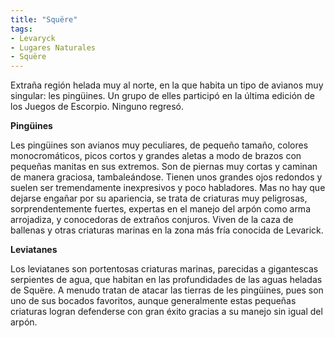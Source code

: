 ```yaml
---
title: "Squëre"
tags:
- Levaryck
- Lugares Naturales
- Squëre
---
```


Extraña región helada muy al norte, en la que habita un tipo de avianos muy singular: les pingüines. Un grupo de elles participó en la última edición de los Juegos de Escorpio. Ninguno regresó.

**Pingüines**

Les pingüines son avianos muy peculiares, de pequeño tamaño, colores monocromáticos, picos cortos y grandes aletas a modo de brazos con pequeñas manitas en sus extremos. Son de piernas muy cortas y caminan de manera graciosa, tambaleándose. Tienen unos grandes ojos redondos y suelen ser tremendamente inexpresivos y poco habladores. Mas no hay que dejarse engañar por su apariencia, se trata de criaturas muy peligrosas, sorprendentemente fuertes, expertas en el manejo del arpón como arma arrojadiza, y conocedoras de extraños conjuros. Viven de la caza de ballenas y otras criaturas marinas en la zona más fría conocida de Levarick.

**Leviatanes**

Los leviatanes son portentosas criaturas marinas, parecidas a gigantescas serpientes de agua, que habitan en las profundidades de las aguas heladas de Squëre. A menudo tratan de atacar las tierras de les pingüines, pues son uno de sus bocados favoritos, aunque generalmente estas pequeñas criaturas logran defenderse con gran éxito gracias a su manejo sin igual del arpón.